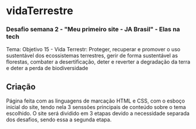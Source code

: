 # vidaTerrestre
### Desafio semana 2 - "Meu primeiro site - JA Brasil" - Elas na tech
Tema: Objetivo 15 - Vida Terrestr: Proteger, recuperar e promover o uso sustentável dos ecossistemas terrestres, gerir de forma sustentável as florestas, combater a desertificação, deter e reverter a degradação da terra e deter a perda de biodiversidade

## Criação

Página feita com as linguagens de marcação HTML e CSS, com o esboço inicial do site, tendo nela 3 senssões principais de conteúdo sobre o tema escolhido.
O site será dividido em 3 etapas devido a necessidade separada dos desafios, sendo essa a segunda etapa.
